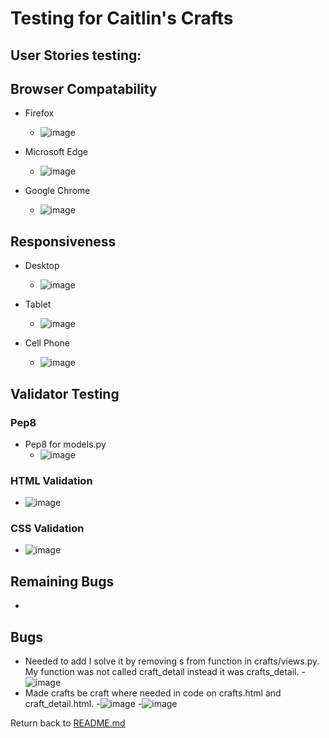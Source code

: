 # Testing for Caitlin's Crafts

## User Stories testing:

    
## Browser Compatability
- Firefox
    - ![image](testing/firefox.jpg)

- Microsoft Edge
    - ![image](testing/microsoft_edge.jpg)

- Google Chrome
    - ![image](testing/google_chrome.jpg)

## Responsiveness
- Desktop
     - ![image](testing/firefox.jpg)

- Tablet
     - ![image](testing/tablet.jpg)

- Cell Phone
     - ![image](testing/cell_phone.jpg)

## Validator Testing

### Pep8
-  Pep8 for models.py
     - ![image](testing/models.py.jpg)

### HTML Validation
- ![image](testing/html_testing.jpg)

### CSS Validation
- ![image](testing/css_testing.jpg)

## Remaining Bugs
- 

## Bugs
- Needed to add I solve it by removing s from function in crafts/views.py. My function was not called craft_detail instead it was crafts_detail.
     -![image](testing/attribute_error.jpg)
- Made crafts be craft where needed in code on crafts.html and craft_detail.html. 
     -![image](testing/no_reversematch_error.jpg)
     -![image](testing/lost_pictures.jpg)

Return back to [README.md](README.md)
